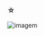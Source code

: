 ### ☆

![imagem](https://64.media.tumblr.com/f1f0fe090df4aea2e4ab9fbc15157278/c8281c5b7bc30557-2f/s1280x1920/3889ef179f95e4e8be2b801414e4e8f754ca2896.gif)


